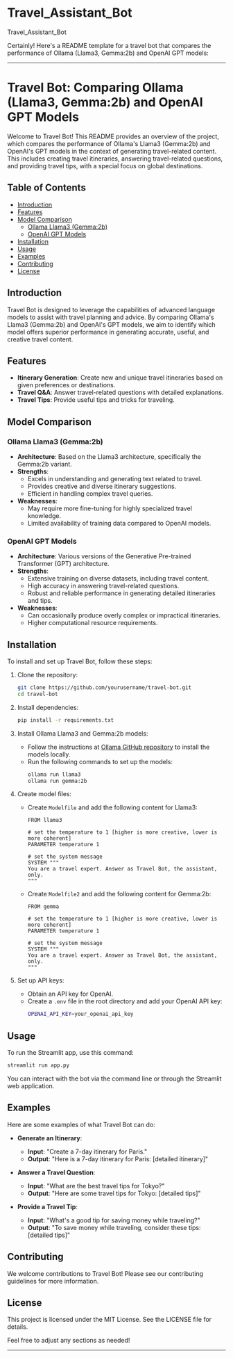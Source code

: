 # Travel_Assistant_Bot
Travel_Assistant_Bot

Certainly! Here's a README template for a travel bot that compares the performance of Ollama (Llama3, Gemma:2b) and OpenAI GPT models:

---

# Travel Bot: Comparing Ollama (Llama3, Gemma:2b) and OpenAI GPT Models

Welcome to Travel Bot! This README provides an overview of the project, which compares the performance of Ollama's Llama3 (Gemma:2b) and OpenAI's GPT models in the context of generating travel-related content. This includes creating travel itineraries, answering travel-related questions, and providing travel tips, with a special focus on global destinations.

## Table of Contents
- [Introduction](#introduction)
- [Features](#features)
- [Model Comparison](#model-comparison)
  - [Ollama Llama3 (Gemma:2b)](#ollama-llama3-gemma2b)
  - [OpenAI GPT Models](#openai-gpt-models)
- [Installation](#installation)
- [Usage](#usage)
- [Examples](#examples)
- [Contributing](#contributing)
- [License](#license)

## Introduction
Travel Bot is designed to leverage the capabilities of advanced language models to assist with travel planning and advice. By comparing Ollama's Llama3 (Gemma:2b) and OpenAI's GPT models, we aim to identify which model offers superior performance in generating accurate, useful, and creative travel content.

## Features
- **Itinerary Generation**: Create new and unique travel itineraries based on given preferences or destinations.
- **Travel Q&A**: Answer travel-related questions with detailed explanations.
- **Travel Tips**: Provide useful tips and tricks for traveling.

## Model Comparison

### Ollama Llama3 (Gemma:2b)
- **Architecture**: Based on the Llama3 architecture, specifically the Gemma:2b variant.
- **Strengths**:
  - Excels in understanding and generating text related to travel.
  - Provides creative and diverse itinerary suggestions.
  - Efficient in handling complex travel queries.
- **Weaknesses**:
  - May require more fine-tuning for highly specialized travel knowledge.
  - Limited availability of training data compared to OpenAI models.

### OpenAI GPT Models
- **Architecture**: Various versions of the Generative Pre-trained Transformer (GPT) architecture.
- **Strengths**:
  - Extensive training on diverse datasets, including travel content.
  - High accuracy in answering travel-related questions.
  - Robust and reliable performance in generating detailed itineraries and tips.
- **Weaknesses**:
  - Can occasionally produce overly complex or impractical itineraries.
  - Higher computational resource requirements.

## Installation
To install and set up Travel Bot, follow these steps:

1. Clone the repository:
    ```sh
    git clone https://github.com/yourusername/travel-bot.git
    cd travel-bot
    ```
2. Install dependencies:
    ```sh
    pip install -r requirements.txt
    ```

3. Install Ollama Llama3 and Gemma:2b models:
    - Follow the instructions at [Ollama GitHub repository](https://github.com/ollama) to install the models locally.
    - Run the following commands to set up the models:
      ```sh
      ollama run llama3
      ollama run gemma:2b
      ```

4. Create model files:
    - Create `Modelfile` and add the following content for Llama3:
      ```
      FROM llama3

      # set the temperature to 1 [higher is more creative, lower is more coherent]
      PARAMETER temperature 1

      # set the system message
      SYSTEM """
      You are a travel expert. Answer as Travel Bot, the assistant, only.
      """
      ```

    - Create `Modelfile2` and add the following content for Gemma:2b:
      ```
      FROM gemma

      # set the temperature to 1 [higher is more creative, lower is more coherent]
      PARAMETER temperature 1

      # set the system message
      SYSTEM """
      You are a travel expert. Answer as Travel Bot, the assistant, only.
      """
      ```

5. Set up API keys:
    - Obtain an API key for OpenAI.
    - Create a `.env` file in the root directory and add your OpenAI API key:
      ```sh
      OPENAI_API_KEY=your_openai_api_key
      ```

## Usage
To run the Streamlit app, use this command:
```sh
streamlit run app.py
```
You can interact with the bot via the command line or through the Streamlit web application.

## Examples
Here are some examples of what Travel Bot can do:

- **Generate an Itinerary**:
  - **Input**: "Create a 7-day itinerary for Paris."
  - **Output**: "Here is a 7-day itinerary for Paris: [detailed itinerary]"

- **Answer a Travel Question**:
  - **Input**: "What are the best travel tips for Tokyo?"
  - **Output**: "Here are some travel tips for Tokyo: [detailed tips]"

- **Provide a Travel Tip**:
  - **Input**: "What's a good tip for saving money while traveling?"
  - **Output**: "To save money while traveling, consider these tips: [detailed tips]"

## Contributing
We welcome contributions to Travel Bot! Please see our contributing guidelines for more information.

## License
This project is licensed under the MIT License. See the LICENSE file for details.

Feel free to adjust any sections as needed!

---
